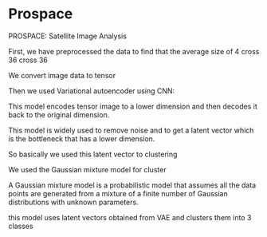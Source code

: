 # Prospace

  PROSPACE: Satellite Image Analysis

First, we have preprocessed the data to find that the average size of 4 cross 36 cross 36

We convert image data to tensor

Then we used Variational autoencoder using CNN:

This model encodes tensor image to a lower dimension and then decodes it back to the original dimension.

This model is widely used to remove noise and to get a latent vector which is the bottleneck that has a lower dimension.

So basically we used this latent vector to clustering

We used the Gaussian mixture model for cluster 

A Gaussian mixture model is a probabilistic model that assumes all the data points are generated from a mixture of a finite number of Gaussian distributions with unknown parameters.

this model uses latent vectors obtained from VAE and clusters them into 3 classes

